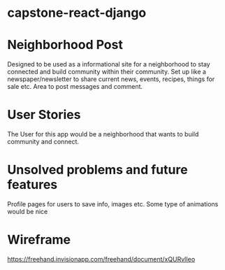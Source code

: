 # capstone-react-django

# Neighborhood Post
Designed to be used as a informational site for a neighborhood to stay connected and build community within their community.
Set up like a newspaper/newsletter to share current news, events, recipes, things for sale etc.  Area to post messages and comment.

# User Stories
The User for this app would be a neighborhood that wants to build community and connect.

# Unsolved problems and future features
Profile pages for users to save info, images etc.
Some type of animations would be nice

# Wireframe
https://freehand.invisionapp.com/freehand/document/xQURvlIeo



